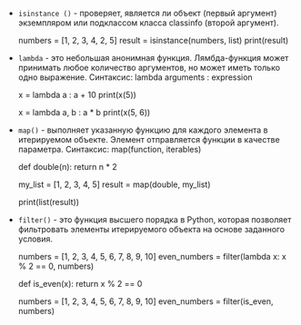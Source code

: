 - `isinstance ()` - проверяет, является ли объект (первый аргумент) экземпляром или подклассом класса classinfo (второй аргумент).

	numbers = [1, 2, 3, 4, 2, 5]
	result = isinstance(numbers, list)
	print(result)


- `lambda` - это небольшая анонимная функция. Лямбда-функция может принимать любое количество аргументов, но может иметь только одно выражение.
Синтаксис: lambda arguments : expression

	x = lambda a : a + 10
	print(x(5))

	x = lambda a, b : a * b
	print(x(5, 6))


- `map()` - выполняет указанную функцию для каждого элемента в итерируемом объекте. Элемент отправляется функции в качестве параметра.
Синтаксис: map(function, iterables)

	def double(n):
	    return n * 2

	my_list = [1, 2, 3, 4, 5]
	result = map(double, my_list)

	print(list(result))

- `filter()` - это функция высшего порядка в Python, которая позволяет фильтровать элементы итерируемого объекта на основе заданного условия.

	numbers = [1, 2, 3, 4, 5, 6, 7, 8, 9, 10]
	even_numbers = filter(lambda x: x % 2 == 0, numbers)

	def is_even(x):
    	return x % 2 == 0

	numbers = [1, 2, 3, 4, 5, 6, 7, 8, 9, 10]
	even_numbers = filter(is_even, numbers)
